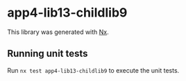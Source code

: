 # app4-lib13-childlib9

This library was generated with [Nx](https://nx.dev).

## Running unit tests

Run `nx test app4-lib13-childlib9` to execute the unit tests.
